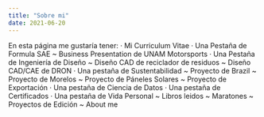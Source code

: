 ```yaml
---
title: "Sobre mi"
date: 2021-06-20
---
```


  En esta página me gustaría tener:
    · Mi Curriculum Vitae
    · Una Pestaña de Formula SAE
      ~ Business Presentation de UNAM Motorsports
    · Una Pestaña de Ingeniería de Diseño
      ~ Diseño CAD de reciclador de residuos
      ~ Diseño CAD/CAE de DRON
    · Una pestaña de Sustentabilidad
      ~ Proyecto de Brazil
      ~ Proyecto de Morelos
      ~ Proyecto de Páneles Solares
      ~ Proyecto de Exportación
    · Una pestaña de Ciencia de Datos
    · Una pestaña de Certificados
    · Una pestaña de Vida Personal
      ~ Libros leidos
      ~ Maratones
      ~ Proyectos de Edición
      ~ About me
    
